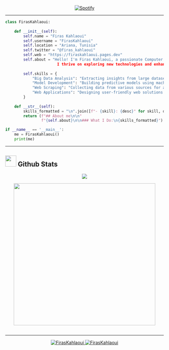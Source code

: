 &nbsp;<div align="center">
  [![Spotify](https://novatorem.vercel.app/api/spotify?background_color=0d1117&border_color=ffffff)](https://open.spotify.com/user/omnitenebris)
</div>

---

```python
class FirasKahlaoui:
    
    def __init__(self):
        self.name = "Firas Kahlaoui"
        self.username = "FirasKahlaoui"
        self.location = "Ariana, Tunisia"
        self.twitter = "@firas_kahlaoui"
        self.web = "https://firaskahlaoui.pages.dev"
        self.about = "Hello! I'm Firas Kahlaoui, a passionate Computer Science student specializing in Big Data. As a data scientist,
                       I thrive on exploring new technologies and enhancing my programming skills."
    
        self.skills = {
            "Big Data Analysis": "Extracting insights from large datasets.",
            "Model Development": "Building predictive models using machine learning.",
            "Web Scraping": "Collecting data from various sources for analysis.",
            "Web Applications": "Designing user-friendly web solutions."
        }
  
    def __str__(self):
        skills_formatted = "\n".join([f"- {skill}: {desc}" for skill, desc in self.skills.items()])
        return (f"## About me\n\n"
                f"{self.about}\n\n### What I Do:\n{skills_formatted}")

if __name__ == '__main__':
    me = FirasKahlaoui()
    print(me)
```

---

## <img src="https://media.giphy.com/media/iY8CRBdQXODJSCERIr/giphy.gif" width="35"><b> Github Stats </b>

<p align="center">
  <img align="center" src="https://github-readme-streak-stats.herokuapp.com/?user=FirasKahlaoui&theme=dark&hide_border=true&background=000000&stroke=130F40&ring=7A7ADB&fire=2234AE&currStreakLabel=7A7ADB&sideNums=D3D3D3&currStreakNum=7A7ADB&sideLabels=D3D3D3&dates=D3D3D3" />

</p>

<div align="center">

<a href="https://github.com/FirasKahlaoui/">
  <img src="https://github-readme-stats.vercel.app/api?username=FirasKahlaoui&include_all_commits=true&count_private=true&show_icons=true&line_height=20&title_color=7A7ADB&icon_color=2234AE&text_color=D3D3D3&bg_color=0,000000,130F40" width="450"/>

 </a>
</div>
</br>

---

<p align="center">
 <a href="https://github.com/FirasKahlaoui">
  <img src="https://komarev.com/ghpvc/?username=FirasKahlaoui&label=Profile%20views&color=0e75b6&style=flat" alt="FirasKahlaoui" />
 </a>
 <a href="https://github.com/FirasKahlaoui">
  <img src="https://img.shields.io/github/followers/FirasKahlaoui?label=Followers" alt="FirasKahlaoui" />
 </a>
</p>
